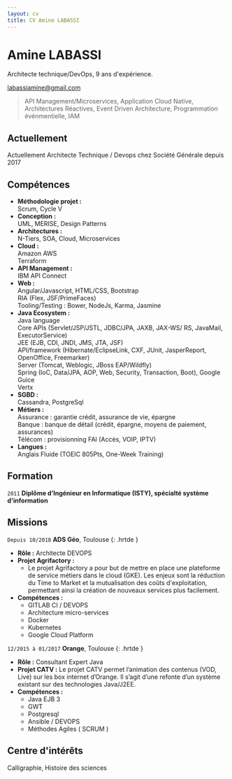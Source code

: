 ```yaml
---
layout: cv
title: CV Amine LABASSI
---
```

# Amine LABASSI
Architecte technique/DevOps, 9 ans d'expérience.
<div id="webaddress">
  <a href="mailto:labassiamine@gmail.com">labassiamine@gmail.com</a>
</div>

> API Management/Microservices, Application Cloud Native, Architectures Réactives, Event Driven Architecture, Programmation événmentielle, IAM 

## Actuellement
Actuellement Architecte Technique / Devops chez Société Générale depuis 2017

## Compétences
* __Méthodologie projet :__<br/>Scrum, Cycle V
* __Conception :__<br/>UML, MERISE, Design Patterns
* __Architectures :__<br/>N-Tiers, SOA, Cloud, Microservices
* __Cloud :__
<br/>Amazon AWS
<br/>Terraform
* __API Management :__<br/>IBM API Connect
* __Web :__<br/>Angular/Javascript, HTML/CSS, Bootstrap
<br/>RIA (Flex, JSF/PrimeFaces)
<br/>Tooling/Testing : Bower, NodeJs, Karma, Jasmine
* __Java Ecosystem :__ 
<br/>Java language
<br/>Core APIs (Servlet/JSP/JSTL, JDBC/JPA, JAXB, JAX-WS/ RS, JavaMail, ExecutorService)
<br/>JEE (EJB, CDI, JNDI, JMS, JTA, JSF)
<br/>API/framework (Hibernate/EclipseLink, CXF, JUnit, JasperReport, OpenOffice, Freemarker)
<br/>Server (Tomcat, Weblogic, JBoss EAP/Wildfly)
<br/>Spring (IoC, Data/JPA, AOP, Web, Security, Transaction, Boot), Google Guice
<br/>Vertx
* __SGBD :__
<br/>Cassandra, PostgreSql
* __Métiers :__
<br/>Assurance : garantie crédit, assurance de vie, épargne
<br/>Banque : banque de détail (crédit, épargne, moyens de paiement, assurances)
<br/>Télécom : provisionning FAI (Accès, VOIP, IPTV)
* __Langues :__
<br/>Anglais Fluide (TOEIC 805Pts, One-Week Training)

## Formation

`2011`
__Diplôme d’Ingénieur en Informatique (ISTY), spécialté système d'information__

## Missions

`Depuis 10/2018`
__ADS Géo__, Toulouse
{: .hrtde }
- __Rôle :__ Architecte DEVOPS
- __Projet Agrifactory :__
  - Le projet Agrifactory a pour but de mettre en place une plateforme de service métiers dans le cloud (GKE). Les enjeux sont la réduction du Time to Market et la mutualisation des coûts d'exploitation, permettant ainsi la création de nouveaux services plus facilement.
- __Compétences :__ 
  - GITLAB CI / DEVOPS
  - Architecture micro-services
  - Docker
  - Kubernetes
  - Google Cloud Platform
  
`12/2015 à 01/2017`
__Orange__, Toulouse
{: .hrtde }
- __Rôle :__ Consultant Expert Java 
- __Projet CATV :__ Le projet CATV permet l’animation des contenus (VOD, Live) sur les box internet d’Orange.
Il s’agit d’une refonte d’un système existant sur des technologies Java/J2EE.
- __Compétences :__ 
  - Java EJB 3
  - GWT
  - Postgresql
  - Ansible / DEVOPS
  - Méthodes Agiles ( SCRUM ) 
  
## Centre d'intérêts

Calligraphie, Histoire des sciences

<!-- ### Footer

Dernière mise à jour : 25/03/2019

-->
